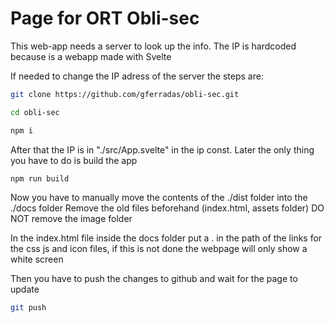 # Page for ORT Obli-sec

This web-app needs a server to look up the info.
The IP is hardcoded because is a webapp made with Svelte

If needed to change the IP adress of the server the steps are:

```bash
git clone https://github.com/gferradas/obli-sec.git

cd obli-sec

npm i
```

After that the IP is in "./src/App.svelte" in the ip const.
Later the only thing you have to do is build the app

```bash
npm run build
```

Now you have to manually move the contents of the ./dist folder into the ./docs folder
Remove the old files beforehand (index.html, assets folder)
DO NOT remove the image folder

In the index.html file inside the docs folder put a . in the path of the links for the css js and icon files, if this is not done the webpage will only show a white screen

Then you have to push the changes to github and wait for the page to update

```bash
git push
```
